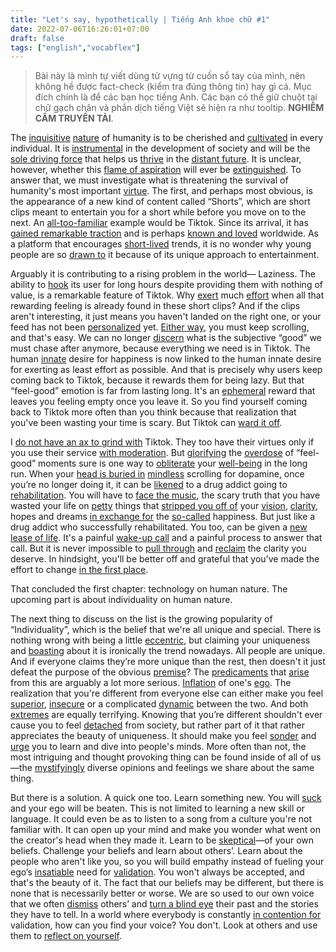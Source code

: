 ```yaml
---
title: "Let's say, hypothetically | Tiếng Anh khoe chữ #1"
date: 2022-07-06T16:26:01+07:00
draft: false
tags: ["english","vocabflex"]
---
```

>Bài này là mình tự viết dùng từ vựng từ cuốn sổ tay của mình, nên không hề được fact-check (kiểm tra đúng thông tin) hay gì cả. Mục đích chính là để các bạn học tiếng Anh. Các bạn có thể giữ chuột tại chữ gạch chân và phần dịch tiếng Việt sẽ hiện ra như tooltip. **NGHIÊM CẤM TRUYỀN TẢI**.

The [inquisitive](a "tò mò") [nature](a "bản chất") of humanity is to be cherished and [cultivated](a "nuôi dưỡng") in every individual. It is [instrumental](a "quan trọng") in the development of society and will be the [sole driving force](a "động lực duy nhất") that helps us [thrive](a "phát triển") in the [distant future](a "tương lai xa"). It is unclear, however, whether this [flame of aspiration](a "ngọn lửa khát vọng") will ever be [extinguished](a "bị dập tắt"). To answer that, we must investigate what is threatening the survival of humanity's most important [virtue](a "đức hạnh"). The first, and perhaps most obvious, is the appearance of a new kind of content called “Shorts”, which are short clips meant to entertain you for a short while before you move on to the next. An [all-too-familiar](a "quá đỗi quen thuộc") example would be Tiktok. Since its arrival, it has [gained remarkable traction](a "trở nên nổi tiếng nhanh chóng") and is perhaps [known and loved](a "yêu thích") worldwide. As a platform that encourages [short-lived](a "ngắn hạn") trends, it is no wonder why young people are so [drawn to](a "bị cuốn hút") it because of its unique approach to entertainment.


Arguably it is contributing to a rising problem in the world— Laziness. The ability to [hook](a "giữ chân") its user for long hours despite providing them with nothing of value, is a remarkable feature of Tiktok. Why [exert](a "bỏ ra") much [effort](a "công sức") when all that rewarding feeling is already found in these short clips? And if the clips aren't interesting, it just means you haven't landed on the right one, or your feed has not been [personalized](a "cá nhân hóa") yet. [Either way](a "dù gì đi nữa"), you must keep scrolling, and that's easy. We can no longer [discern](a "nhận thức được") what is the subjective “good” we must chase after anymore, because everything we need is in Tiktok. The human [innate](a "bản năng") desire for happiness is now linked to the human innate desire for exerting as least effort as possible. And that is precisely why users keep coming back to Tiktok, because it rewards them for being lazy. But that “feel-good” emotion is far from lasting long. It's an [ephemeral](a "phù du") reward that leaves you feeling empty once you leave it. So you find yourself coming back to Tiktok more often than you think because that realization that you've been wasting your time is scary. But Tiktok can [ward it off](a "đuổi nó đi").


I [do not have an ax to grind with](a "không có gì để phàn nàn với") Tiktok. They too have their virtues only if you use their service [with moderation](a "có chừng mực"). But [glorifying](a "ca ngợi") the [overdose](a "quá liều") of “feel-good” moments sure is one way to [obliterate](a "hủy diệt") your [well-being](a "sức khỏe") in the long run. When your [head is buried in](a "cắm đầu") [mindless](a "vô thức") scrolling for dopamine, once you’re no longer doing it, it can be [likened](a "ví như là") to a drug addict going to [rehabilitation](a "cai nghiện"). You will have to [face the music](a "đối mặt với hậu quả"), the scary truth that you have wasted your life on [petty](a "tầm thường") things that [stripped you off of](a "đánh cắp") your [vision](a "tầm nhìn"), [clarity](a "sự minh bạch"), hopes and dreams [in exchange for](a "để đổi lấy") the [so-called](a "cái gọi là") happiness. But just like a drug addict who successfully rehabilitated. You too, can be given a [new lease of life](a "hy vọng mới"). It's a painful [wake-up call](a "tiếng gọi thức tỉnh") and a painful process to answer that call. But it is never impossible to [pull through](a "vượt qua") and [reclaim](a "giành lại được") the clarity you deserve. In hindsight, you'll be better off and grateful that you've made the effort to change [in the first place](a "ngay từ đầu").

That concluded the first chapter: technology on human nature. The upcoming part is about individuality on human nature.

The next thing to discuss on the list is the growing popularity of “Individuality”, which is the belief that we're all unique and special. There is nothing wrong with being a little [eccentric](a "lạ"), but claiming your uniqueness and [boasting](a "khoe") about it is ironically the trend nowadays. All people are unique. And if everyone claims they’re more unique than the rest, then doesn't it just defeat the purpose of the obvious [premise](a "tiền đề")? The [predicaments](a "vấn đề") that [arise](a "xuất hiện") from this are arguably a lot more serious. [Inflation](a "sự thổi phồng") of one's [ego](a "cái tôi"). The realization that you're different from everyone else can either make you feel [superior](a "giỏi hơn"), [insecure](a "tự ti") or a complicated [dynamic](a "sự kết hợp") between the two. And both [extremes](a "thái cực") are equally terrifying. Knowing that you’re different shouldn't ever cause you to feel [detached](a "tách biệt") from society, but rather part of it that rather appreciates the beauty of uniqueness. It should make you feel [sonder](a "cảm giác khi hiểu ra được cuộc sống của những người xung quanh mình cũng thú vị và đa sắc như của chính mình") and [urge](a "khiến") you to learn and dive into people's minds. More often than not, the most intriguing and thought provoking thing can be found inside of all of us—the [mystifyingly](a "một cách khó hiểu") diverse opinions and feelings we share about the same thing.

But there is a solution. A quick one too. Learn something new. You will [suck](a "làm tệ") and your ego will be beaten. This is not limited to learning a new skill or language. It could even be as to listen to a song from a culture you're not familiar with. It can open up your mind and make you wonder what went on the creator's head when they made it. Learn to be [skeptical](a "hoài nghi")—of your own beliefs. Challenge your beliefs and learn about others’. Learn about the people who aren't like you, so you will build empathy instead of fueling your ego’s [insatiable](a "không thỏa mãn được") need for [validation](a "sự ủng hộ"). You won't always be accepted, and that's the beauty of it. The fact that our beliefs may be different, but there is none that is necessarily better or worse. We are so used to our own voice that we often [dismiss](a "bỏ qua") others’ and [turn a blind eye](a "không quan tâm") their past and the stories they have to tell. In a world where everybody is constantly [in contention for](a "tranh giành") validation, how can you find your voice? You don't. Look at others and use them to [reflect on yourself](a "soi lại bản thân"). 


